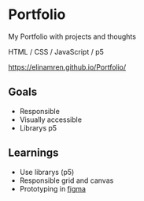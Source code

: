 # Portfolio
My Portfolio with projects and thoughts

HTML / CSS / JavaScript / p5

https://elinamren.github.io/Portfolio/

## Goals
* Responsible 
* Visually accessible
* Librarys p5

## Learnings
* Use librarys (p5)
* Responsible grid and canvas
* Prototyping in [figma](https://www.figma.com/file/gmwHiqMhYS39jPnLwpTcEm/M3---Brief-2---Portfolio?node-id=97%3A31)
